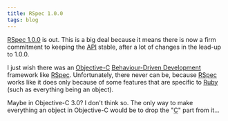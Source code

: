 ```yaml
---
title: RSpec 1.0.0
tags: blog
---
```


[RSpec 1.0.0](http://wincent.dev/wiki/RSpec%201.0.0) is out. This is a big deal because it means there is now a firm commitment to keeping the [API](http://wincent.dev/wiki/API) stable, after a lot of changes in the lead-up to 1.0.0.

I just wish there was an [Objective-C](http://wincent.dev/wiki/Objective-C) [Behaviour-Driven Development](http://wincent.dev/wiki/Behaviour-Driven%20Development) framework like [RSpec](http://wincent.dev/wiki/RSpec). Unfortunately, there never can be, because [RSpec](http://wincent.dev/wiki/RSpec) works like it does only because of some features that are specific to [Ruby](http://wincent.dev/wiki/Ruby) (such as everything being an object).

Maybe in Objective-C 3.0? I don't think so. The only way to make everything an object in Objective-C would be to drop the "[C](http://wincent.dev/wiki/C)" part from it...
